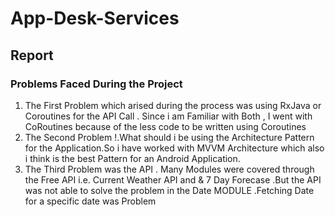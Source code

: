 # App-Desk-Services

## Report 

### Problems Faced During the Project 


1. The First Problem which arised during the process was using RxJava or Coroutines for the API Call . Since i am Familiar with Both , I went with CoRoutines because of the less code to be written using Coroutines 
2. The Second Problem !.What should i be using the Architecture Pattern for the Application.So i have worked with MVVM Architecture which also i think is the best Pattern for an Android Application.
3. The Third Problem was the API . Many Modules were covered through the Free API i.e. Current Weather API and & 7 Day Forecase .But the API was not able to solve the problem in the Date MODULE .Fetching Date for a specific date was Problem
